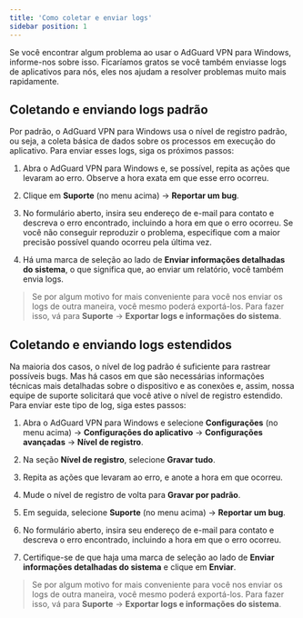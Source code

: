 ```yaml
---
title: 'Como coletar e enviar logs'
sidebar position: 1
---
```




Se você encontrar algum problema ao usar o AdGuard VPN para Windows, informe-nos sobre isso. Ficaríamos gratos se você também enviasse logs de aplicativos para nós, eles nos ajudam a resolver problemas muito mais rapidamente.

## Coletando e enviando logs padrão

Por padrão, o AdGuard VPN para Windows usa o nível de registro padrão, ou seja, a coleta básica de dados sobre os processos em execução do aplicativo. Para enviar esses logs, siga os próximos passos:

1. Abra o AdGuard VPN para Windows e, se possível, repita as ações que levaram ao erro. Observe a hora exata em que esse erro ocorreu.

2. Clique em **Suporte** (no menu acima) → **Reportar um bug**.

3. No formulário aberto, insira seu endereço de e-mail para contato e descreva o erro encontrado, incluindo a hora em que o erro ocorreu. Se você não conseguir reproduzir o problema, especifique com a maior precisão possível quando ocorreu pela última vez.

4. Há uma marca de seleção ao lado de **Enviar informações detalhadas do sistema**, o que significa que, ao enviar um relatório, você também envia logs.
> Se por algum motivo for mais conveniente para você nos enviar os logs de outra maneira, você mesmo poderá exportá-los. Para fazer isso, vá para **Suporte** → **Exportar logs e informações do sistema**.

## Coletando e enviando logs estendidos

Na maioria dos casos, o nível de log padrão é suficiente para rastrear possíveis bugs. Mas há casos em que são necessárias informações técnicas mais detalhadas sobre o dispositivo e as conexões e, assim, nossa equipe de suporte solicitará que você ative o nível de registro estendido. Para enviar este tipo de log, siga estes passos:

1. Abra o AdGuard VPN para Windows e selecione **Configurações** (no menu acima) → **Configurações do aplicativo** → **Configurações avançadas** → **Nível de registro**.

2. Na seção **Nível de registro**, selecione **Gravar tudo**.

3. Repita as ações que levaram ao erro, e anote a hora em que ocorreu.

4. Mude o nível de registro de volta para **Gravar por padrão**.

5. Em seguida, selecione **Suporte** (no menu acima) → **Reportar um bug**.

6. No formulário aberto, insira seu endereço de e-mail para contato e descreva o erro encontrado, incluindo a hora em que o erro ocorreu.

7. Certifique-se de que haja uma marca de seleção ao lado de **Enviar informações detalhadas do sistema** e clique em **Enviar**.
> Se por algum motivo for mais conveniente para você nos enviar os logs de outra maneira, você mesmo poderá exportá-los. Para fazer isso, vá para **Suporte** → **Exportar logs e informações do sistema**.
